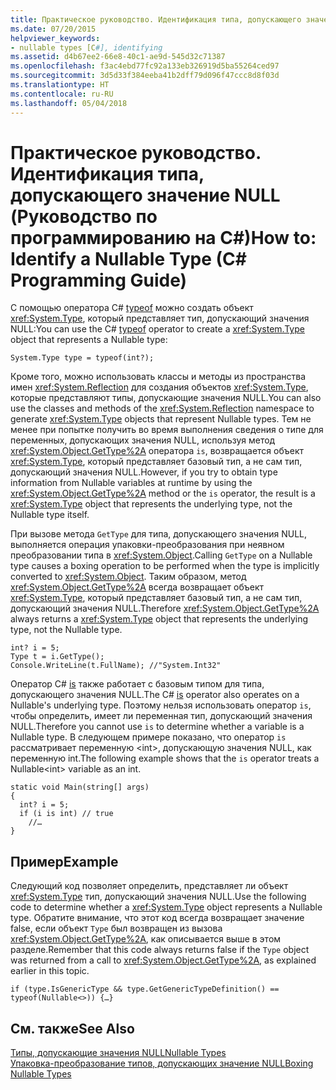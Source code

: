 ```yaml
---
title: Практическое руководство. Идентификация типа, допускающего значение NULL (Руководство по программированию на C#)
ms.date: 07/20/2015
helpviewer_keywords:
- nullable types [C#], identifying
ms.assetid: d4b67ee2-66e8-40c1-ae9d-545d32c71387
ms.openlocfilehash: f3ac4ebd77fc92a133eb326919d5ba55264ced97
ms.sourcegitcommit: 3d5d33f384eeba41b2dff79d096f47ccc8d8f03d
ms.translationtype: HT
ms.contentlocale: ru-RU
ms.lasthandoff: 05/04/2018
---
```

# <a name="how-to-identify-a-nullable-type-c-programming-guide"></a><span data-ttu-id="62613-102">Практическое руководство. Идентификация типа, допускающего значение NULL (Руководство по программированию на C#)</span><span class="sxs-lookup"><span data-stu-id="62613-102">How to: Identify a Nullable Type (C# Programming Guide)</span></span>
<span data-ttu-id="62613-103">С помощью оператора C# [typeof](../../../csharp/language-reference/keywords/typeof.md) можно создать объект <xref:System.Type>, который представляет тип, допускающий значения NULL:</span><span class="sxs-lookup"><span data-stu-id="62613-103">You can use the C# [typeof](../../../csharp/language-reference/keywords/typeof.md) operator to create a <xref:System.Type> object that represents a Nullable type:</span></span>  
  
```  
System.Type type = typeof(int?);  
```  
  
 <span data-ttu-id="62613-104">Кроме того, можно использовать классы и методы из пространства имен <xref:System.Reflection> для создания объектов <xref:System.Type>, которые представляют типы, допускающие значения NULL.</span><span class="sxs-lookup"><span data-stu-id="62613-104">You can also use the classes and methods of the <xref:System.Reflection> namespace to generate <xref:System.Type> objects that represent Nullable types.</span></span> <span data-ttu-id="62613-105">Тем не менее при попытке получить во время выполнения сведения о типе для переменных, допускающих значения NULL, используя метод <xref:System.Object.GetType%2A> оператора `is`, возвращается объект <xref:System.Type>, который представляет базовый тип, а не сам тип, допускающий значения NULL.</span><span class="sxs-lookup"><span data-stu-id="62613-105">However, if you try to obtain type information from Nullable variables at runtime by using the <xref:System.Object.GetType%2A> method or the `is` operator, the result is a <xref:System.Type> object that represents the underlying type, not the Nullable type itself.</span></span>  
  
 <span data-ttu-id="62613-106">При вызове метода `GetType` для типа, допускающего значения NULL, выполняется операция упаковки-преобразования при неявном преобразовании типа в <xref:System.Object>.</span><span class="sxs-lookup"><span data-stu-id="62613-106">Calling `GetType` on a Nullable type causes a boxing operation to be performed when the type is implicitly converted to <xref:System.Object>.</span></span> <span data-ttu-id="62613-107">Таким образом, метод <xref:System.Object.GetType%2A> всегда возвращает объект <xref:System.Type>, который представляет базовый тип, а не сам тип, допускающий значения NULL.</span><span class="sxs-lookup"><span data-stu-id="62613-107">Therefore <xref:System.Object.GetType%2A> always returns a <xref:System.Type> object that represents the underlying type, not the Nullable type.</span></span>  
  
```  
int? i = 5;  
Type t = i.GetType();  
Console.WriteLine(t.FullName); //"System.Int32"  
```  
  
 <span data-ttu-id="62613-108">Оператор C# [is](../../../csharp/language-reference/keywords/is.md) также работает с базовым типом для типа, допускающего значения NULL.</span><span class="sxs-lookup"><span data-stu-id="62613-108">The C# [is](../../../csharp/language-reference/keywords/is.md) operator also operates on a Nullable's underlying type.</span></span> <span data-ttu-id="62613-109">Поэтому нельзя использовать оператор `is`, чтобы определить, имеет ли переменная тип, допускающий значения NULL.</span><span class="sxs-lookup"><span data-stu-id="62613-109">Therefore you cannot use `is` to determine whether a variable is a Nullable type.</span></span> <span data-ttu-id="62613-110">В следующем примере показано, что оператор `is` рассматривает переменную \<int>, допускающую значения NULL, как переменную int.</span><span class="sxs-lookup"><span data-stu-id="62613-110">The following example shows that the `is` operator treats a Nullable\<int> variable as an int.</span></span>  
  
```  
static void Main(string[] args)  
{  
  int? i = 5;  
  if (i is int) // true  
    //…  
}  
```  
  
## <a name="example"></a><span data-ttu-id="62613-111">Пример</span><span class="sxs-lookup"><span data-stu-id="62613-111">Example</span></span>  
 <span data-ttu-id="62613-112">Следующий код позволяет определить, представляет ли объект <xref:System.Type> тип, допускающий значения NULL.</span><span class="sxs-lookup"><span data-stu-id="62613-112">Use the following code to determine whether a <xref:System.Type> object represents a Nullable type.</span></span> <span data-ttu-id="62613-113">Обратите внимание, что этот код всегда возвращает значение false, если объект `Type` был возвращен из вызова <xref:System.Object.GetType%2A>, как описывается выше в этом разделе.</span><span class="sxs-lookup"><span data-stu-id="62613-113">Remember that this code always returns false if the `Type` object was returned from a call to <xref:System.Object.GetType%2A>, as explained earlier in this topic.</span></span>  
  
```  
if (type.IsGenericType && type.GetGenericTypeDefinition() == typeof(Nullable<>)) {…}  
```  
  
## <a name="see-also"></a><span data-ttu-id="62613-114">См. также</span><span class="sxs-lookup"><span data-stu-id="62613-114">See Also</span></span>  
 [<span data-ttu-id="62613-115">Типы, допускающие значения NULL</span><span class="sxs-lookup"><span data-stu-id="62613-115">Nullable Types</span></span>](../../../csharp/programming-guide/nullable-types/index.md)  
 [<span data-ttu-id="62613-116">Упаковка-преобразование типов, допускающих значение NULL</span><span class="sxs-lookup"><span data-stu-id="62613-116">Boxing Nullable Types</span></span>](../../../csharp/programming-guide/nullable-types/boxing-nullable-types.md)
